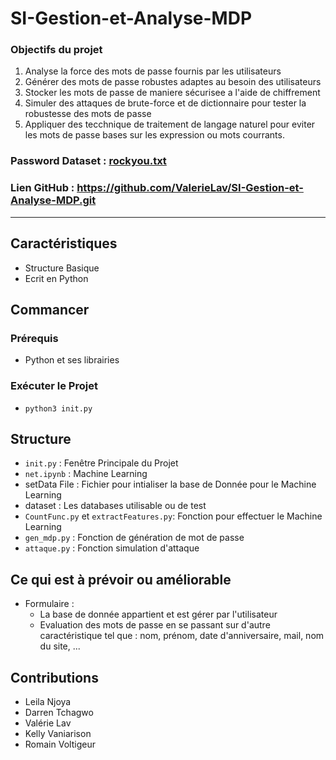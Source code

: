 # SI-Gestion-et-Analyse-MDP

### Objectifs du projet

1. Analyse la force des mots de passe fournis par les utilisateurs
2. Générer des mots de passe robustes adaptes au besoin des utilisateurs
3. Stocker les mots de passe de maniere sécurisee a l'aide de chiffrement
4. Simuler des attaques de brute-force et de dictionnaire pour tester la robustesse des mots de passe
5. Appliquer des tecchnique de traitement de langage naturel pour eviter les mots de passe bases sur les expression ou mots courrants.

### Password Dataset : [rockyou.txt](https://www.kaggle.com/datasets/wjburns/common-password-list-rockyoutxt?resource=download)

### Lien GitHub : https://github.com/ValerieLav/SI-Gestion-et-Analyse-MDP.git

---
## Caractéristiques

- Structure Basique
- Ecrit en Python

## Commancer

### Prérequis
- Python et ses librairies

### Exécuter le Projet
- `python3 init.py`

## Structure

- `init.py` : Fenêtre Principale du Projet
- `net.ipynb` : Machine Learning
- setData File : Fichier pour intialiser la base de Donnée pour le Machine Learning
- dataset : Les databases utilisable ou de test
- `CountFunc.py` et `extractFeatures.py`: Fonction pour effectuer le Machine Learning
- `gen_mdp.py` : Fonction de génération de mot de passe
- `attaque.py` : Fonction simulation d'attaque

## Ce qui est à prévoir ou améliorable

- Formulaire :
    - La base de donnée appartient et est gérer par l'utilisateur
    - Evaluation des mots de passe en se passant sur d'autre caractéristique tel que : nom, prénom, date d'anniversaire, mail, nom du site, ...

## Contributions
- Leila Njoya
- Darren Tchagwo
- Valérie Lav
- Kelly Vaniarison
- Romain Voltigeur